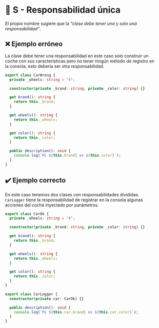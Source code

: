 # 💎 S - Responsabilidad única

El propio nombre sugiere que la *“clase debe tener una y solo una responsabilidad”*.

## ❌ Ejemplo erróneo

La clase debe tener una responsabilidad en este caso
solo construir un coche con sus características pero no
tener ningún método de registro en la consola, esto debería ser otra
responsabilidad.

```ts
export class CarWrong {
  private _wheels: string = "4";

  constructor(private _brand: string, private _color: string) {}

  get brand(): string {
    return this._brand;
  }

  get wheels(): string {
    return this._wheels;
  }

  get color(): string {
    return this._color;
  }

  public description(): void {
    console.log(`Mi ${this.brand} es ${this.color}`);
  }
}
```

## ✔️ Ejemplo correcto

En este caso tenemos dos clases con responsabilidades divididas.
`CarLogger` tiene la responsabilidad de registrar en la consola algunas acciones
del coche inyectado por parámetros.

```ts
export class CarOk {
  private _wheels: string = "4";

  constructor(private _brand: string, private _color: string) {}

  get brand(): string {
    return this._brand;
  }

  get wheels(): string {
    return this._wheels;
  }

  get color(): string {
    return this._color;
  }
}

export class CarLogger {
  constructor(private car: CarOk) {}

  public description(): void {
    console.log(`Mi ${this.car.brand} es ${this.car.color}`);
  }
}
```
